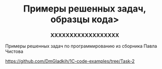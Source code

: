 <h1 align="center">Примеры решенных задач, образцы кода> 

<h3 align="center">ХХХХХХХХХХХХХХХХХХ</h3>

Примеры решенных задач по программированию из сборника Павла Чистова

https://github.com/DmGladkih/1C-code-examples/tree/Task-2

